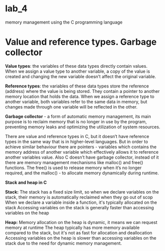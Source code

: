 # lab_4
memory management using the C programming language

# **Value and reference types. Garbage collector**

**Value types**: the variables of these data types directly contain values. When we assign a value type to another variable, a copy of the value is created and changing the new variable doesn’t affect the original variable. 

**Reference types**: the variables of these data types store the reference (address) where the value is being stored. They contain a pointer to another memory location that holds the data. When we assign a reference type to another variable, both variables refer to the same data in memory, but changes made through one variable will be reflected in the other.

**Garbage collector** - a form of automatic memory management, its main purpose is to reclaim memory that is no longer in use by the program, preventing memory leaks and optimizing the utilization of system resources. 

There are value and reference types in C, but it doesn’t have reference types in the same way that is in higher-level languages. But in order to achieve similar behaviour there are pointers -  variables which contains the memory address of another variable which effectively allows it to reference another variables value. Also C doesn’t have garbage collector, instead of it there are memory management mechanisms like malloc() and free() functions. The free() is used to release memory when it’s no longer required, and the malloc() - to allocate memory dynamically during runtime. 

**Stack and heap in C**

**Stack:**
The stack has a fixed size limit, so when we declare variables on the stack, their memory is automatically reclaimed when they go out of scop
When we declare a variable inside a function, it's typically allocated on the stack
Accessing variables on the stack is generally faster than accessing variables on the heap

**Heap:**
Memory allocation on the heap is dynamic, it means we can request memory at runtime
The heap typically has more memory available compared to the stack, but it's not as fast for allocation and deallocation
Accessing variables on the heap is slower than accessing variables on the stack due to the need for dynamic memory management.
